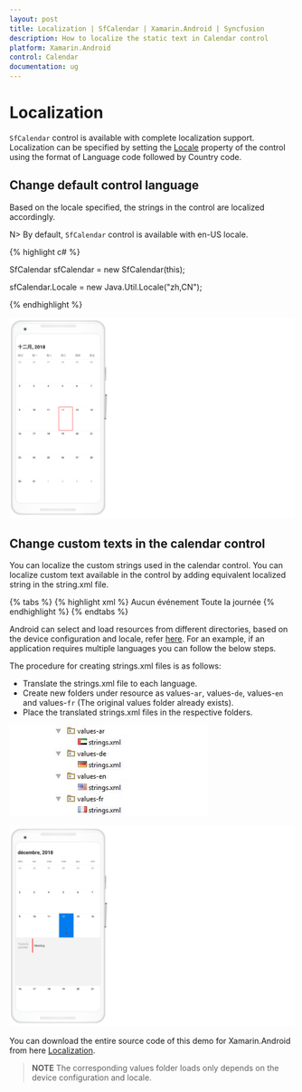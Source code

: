 ```yaml
---
layout: post
title: Localization | SfCalendar | Xamarin.Android | Syncfusion
description: How to localize the static text in Calendar control
platform: Xamarin.Android
control: Calendar
documentation: ug
---
```


# Localization

`SfCalendar` control is available with complete localization support. Localization can be specified by setting the [Locale](https://help.syncfusion.com/cr/xamarin-android/Com.Syncfusion.Calendar.SfCalendar.html#Com_Syncfusion_Calendar_SfCalendar_Locale) property of the control using the format of Language code followed by Country code. 

## Change default control language

Based on the locale specified, the strings in the control are localized accordingly.
 
N> By default, `SfCalendar` control is available with en-US locale. 

{% highlight c# %}

SfCalendar sfCalendar = new SfCalendar(this);

sfCalendar.Locale = new Java.Util.Locale("zh,CN");

{% endhighlight %}

![Localization support in Xamarin.Android Sfcalendar](images/xamarin.android-calendar-localization.png)     

## Change custom texts in the calendar control

You can localize the custom strings used in the calendar control. You can localize custom text available in the control by adding equivalent localized string in the string.xml file.

{% tabs %}
{% highlight xml %}
<resources>
  <string name="sfcalendar_inlineviewnoappointmenttext">Aucun événement</string>
  <string name="sfcalendar_inlineviewalldaytext">Toute la journée</string>
</resources> 
{% endhighlight %}
{% endtabs %}

Android can select and load resources from different directories, based on the device configuration and locale, refer [here](https://developer.xamarin.com/guides/android/advanced_topics/localization/). For an example, if an application requires multiple languages you can follow the below steps.

The procedure for creating strings.xml files is as follows:

*	Translate the strings.xml file to each language.
*	Create new folders under resource as values-`ar`, values-`de`, values-`en` and values-`fr` (The original values folder already exists).
*	Place the translated strings.xml files in the respective folders.

![Localization support in Xamarin.Android Sfcalendar](Images/xamarin.android-calendar-localization.jpeg)

![Localization support in Xamarin.Android Sfcalendar](images/xamarin.android-calendar-localization-allday.png)     

You can download the entire source code of this demo for Xamarin.Android from
here [Localization](https://github.com/SyncfusionExamples/Localizing-the-custom-texts-in-Xamarin.Android-Calendar.).

>**NOTE**
The corresponding values folder loads only depends on the device configuration and locale.                                  
